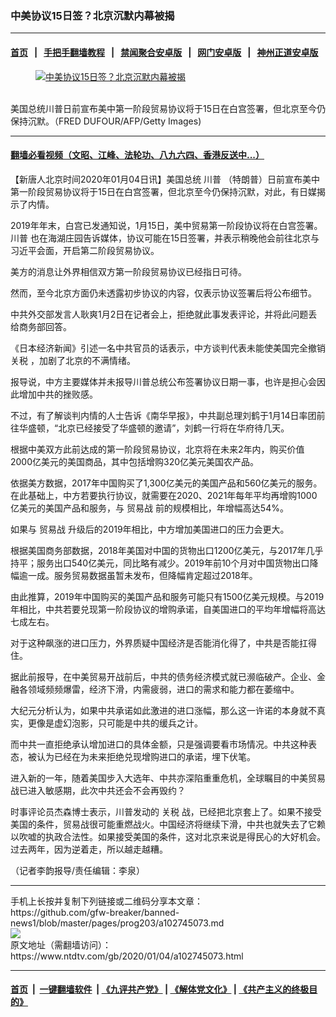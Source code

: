 ### 中美协议15日签？北京沉默内幕被揭
------------------------

#### [首页](https://github.com/gfw-breaker/banned-news1/blob/master/README.md) &nbsp;&nbsp;|&nbsp;&nbsp; [手把手翻墙教程](https://github.com/gfw-breaker/guides/wiki) &nbsp;&nbsp;|&nbsp;&nbsp; [禁闻聚合安卓版](https://github.com/gfw-breaker/bn-android) &nbsp;&nbsp;|&nbsp;&nbsp; [网门安卓版](https://github.com/oGate2/oGate) &nbsp;&nbsp;|&nbsp;&nbsp; [神州正道安卓版](https://github.com/SzzdOgate/update) 



<div><div class="featured_image">
 <a href="https://i.ntdtv.com/assets/uploads/2020/01/GettyImages-871895.jpg" target="_blank">
  <figure>
   <img alt="中美协议15日签？北京沉默内幕被揭" src="https://i.ntdtv.com/assets/uploads/2020/01/GettyImages-871895-800x450.jpg"/>
  </figure><br/>
 </a>
 <span class="caption">
  美国总统川普日前宣布美中第一阶段贸易协议将于15日在白宫签署，但北京至今仍保持沉默。（FRED DUFOUR/AFP/Getty Images)
 </span>
</div>
</div><hr/>

#### [翻墙必看视频（文昭、江峰、法轮功、八九六四、香港反送中...）](http://167.172.214.107/home.html)

<div><div class="post_content" itemprop="articleBody">
 <p>
  【新唐人北京时间2020年01月04日讯】美国总统
  <ok href="https://www.ntdtv.com/gb/川普.htm">
   川普
  </ok>
  （特朗普）日前宣布美中第一阶段贸易协议将于15日在白宫签署，但北京至今仍保持沉默，对此，有日媒揭示了内情。
 </p>
 <p>
  2019年年末，白宫已发通知说，1月15日，美中贸易第一阶段协议将在白宫签署。
  <ok href="https://www.ntdtv.com/gb/川普.htm">
   川普
  </ok>
  也在海湖庄园告诉媒体，协议可能在15日签署，并表示稍晚他会前往北京与习近平会面，开启第二阶段贸易协议。
 </p>
 <p>
  美方的消息让外界相信双方第一阶段贸易协议已经指日可待。
 </p>
 <p>
  然而，至今北京方面仍未透露初步协议的内容，仅表示协议签署后将公布细节。
 </p>
 <p>
  中共外交部发言人耿爽1月2日在记者会上，拒绝就此事发表评论，并将此问题丢给商务部回答。
 </p>
 <p>
  《日本经济新闻》引述一名中共官员的话表示，中方谈判代表未能使美国完全撤销
  <ok href="https://www.ntdtv.com/gb/关税.htm">
   关税
  </ok>
  ，加剧了北京的不满情绪。
 </p>
 <p>
  报导说，中方主要媒体并未报导川普总统公布签署协议日期一事，也许是担心会因此增加中共的挫败感。
 </p>
 <p>
  不过，有了解谈判内情的人士告诉《南华早报》，中共副总理刘鹤于1月14日率团前往华盛顿，“北京已经接受了华盛顿的邀请”，刘鹤一行将在华府待几天。
 </p>
 <p>
  根据中美双方此前达成的第一阶段贸易协议，北京将在未来2年内，购买价值2000亿美元的美国商品，其中包括增购320亿美元美国农产品。
 </p>
 <p>
  依据美方数据，2017年中国购买了1,300亿美元的美国产品和560亿美元的服务。在此基础上，中方若要执行协议，就需要在2020、2021年每年平均再增购1000亿美元的美国产品和服务，与
  <ok href="https://www.ntdtv.com/gb/贸易战.htm">
   贸易战
  </ok>
  前的规模相比，年增幅高达54%。
 </p>
 <p>
  如果与
  <ok href="https://www.ntdtv.com/gb/贸易战.htm">
   贸易战
  </ok>
  升级后的2019年相比，中方增加美国进口的压力会更大。
 </p>
 <p>
  根据美国商务部数据，2018年美国对中国的货物出口1200亿美元，与2017年几乎持平；服务出口540亿美元，同比略有减少。2019年前10个月对中国货物出口降幅逾一成。服务贸易数据虽暂未发布，但降幅肯定超过2018年。
 </p>
 <p>
  由此推算，2019年中国购买的美国产品和服务可能只有1500亿美元规模。与2019年相比，中共若要兑现第一阶段协议的增购承诺，自美国进口的平均年增幅将高达七成左右。
 </p>
 <p>
  对于这种飙涨的进口压力，外界质疑中国经济是否能消化得了，中共是否能扛得住。
 </p>
 <p>
  据此前报导，在中美贸易开战前后，中共的债务经济模式就已濒临破产。企业、金融各领域频频爆雷，经济下滑，内需疲弱，进口的需求和能力都在萎缩中。
 </p>
 <p>
  大纪元分析认为，如果中共承诺如此激进的进口涨幅，那么这一许诺的本身就不真实，更像是虚幻泡影，只可能是中共的缓兵之计。
 </p>
 <p>
  而中共一直拒绝承认增加进口的具体金额，只是强调要看市场情况。中共这种表态，被认为已经在为未来拒绝兑现增购进口的承诺，埋下伏笔。
 </p>
 <p>
  进入新的一年，随着美国步入大选年、中共亦深陷重重危机，全球瞩目的中美贸易战已进入敏感期，此次中共还会不会再毁约？
 </p>
 <p>
  时事评论员杰森博士表示，川普发动的
  <ok href="https://www.ntdtv.com/gb/关税.htm">
   关税
  </ok>
  战，已经把北京套上了。如果不接受美国的条件，贸易战很可能重燃战火。中国经济将继续下滑，中共也就失去了它赖以吹嘘的执政合法性。如果接受美国的条件，这对北京来说是得民心的大好机会。过去两年，因为逆着走，所以越走越糟。
 </p>
 <p>
  （记者李韵报导/责任编辑：李泉）
 </p>
 <div class="single_ad">
 </div>
</div>
</div>
<hr/>
手机上长按并复制下列链接或二维码分享本文章：<br/>
https://github.com/gfw-breaker/banned-news1/blob/master/pages/prog203/a102745073.md <br/>
<a href='https://github.com/gfw-breaker/banned-news1/blob/master/pages/prog203/a102745073.md'><img src='https://github.com/gfw-breaker/banned-news1/blob/master/pages/prog203/a102745073.md.png'/></a> <br/>
原文地址（需翻墙访问）：https://www.ntdtv.com/gb/2020/01/04/a102745073.html


------------------------
#### [首页](https://github.com/gfw-breaker/banned-news1/blob/master/README.md) &nbsp;|&nbsp; [一键翻墙软件](https://github.com/gfw-breaker/nogfw/blob/master/README.md) &nbsp;| [《九评共产党》](https://github.com/gfw-breaker/9ping.md/blob/master/README.md#九评之一评共产党是什么) | [《解体党文化》](https://github.com/gfw-breaker/jtdwh.md/blob/master/README.md) | [《共产主义的终极目的》](https://github.com/gfw-breaker/gczydzjmd.md/blob/master/README.md)


<img src='http://gfw-breaker.win/banned-news/pages/prog203/a102745073.md' width='0px' height='0px'/>